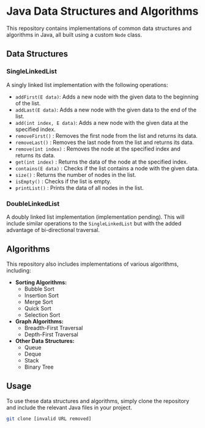 # Java Data Structures and Algorithms

This repository contains implementations of common data structures and algorithms in Java, all built using a custom `Node` class.

## Data Structures

### SingleLinkedList

A singly linked list implementation with the following operations:

- `addFirst(E data)`: Adds a new node with the given data to the beginning of the list.
- `addLast(E data)`: Adds a new node with the given data to the end of the list.
- `add(int index, E data)`: Adds a new node with the given data at the specified index.
- `removeFirst()` : Removes the first node from the list and returns its data.
- `removeLast()` : Removes the last node from the list and returns its data.
- `remove(int index)` : Removes the node at the specified index and returns its data.
- `get(int index)` : Returns the data of the node at the specified index.
- `contains(E data)` : Checks if the list contains a node with the given data.
- `size()` : Returns the number of nodes in the list.
- `isEmpty()` : Checks if the list is empty.
- `printList()` : Prints the data of all nodes in the list.

### DoubleLinkedList

A doubly linked list implementation (implementation pending). This will include similar operations to the `SingleLinkedList` but with the added advantage of bi-directional traversal.

## Algorithms

This repository also includes implementations of various algorithms, including:

- **Sorting Algorithms:**
    - Bubble Sort
    - Insertion Sort
    - Merge Sort
    - Quick Sort
    - Selection Sort
- **Graph Algorithms:**
    - Breadth-First Traversal
    - Depth-First Traversal
- **Other Data Structures:**
    - Queue
    - Deque
    - Stack
    - Binary Tree


## Usage

To use these data structures and algorithms, simply clone the repository and include the relevant Java files in your project.

```bash
git clone [invalid URL removed]
